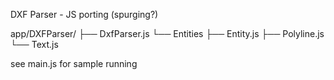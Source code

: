 DXF Parser - JS porting (spurging?)

app/DXFParser/
├── DxfParser.js
└── Entities
    ├── Entity.js
    ├── Polyline.js
    └── Text.js

see main.js for sample running
